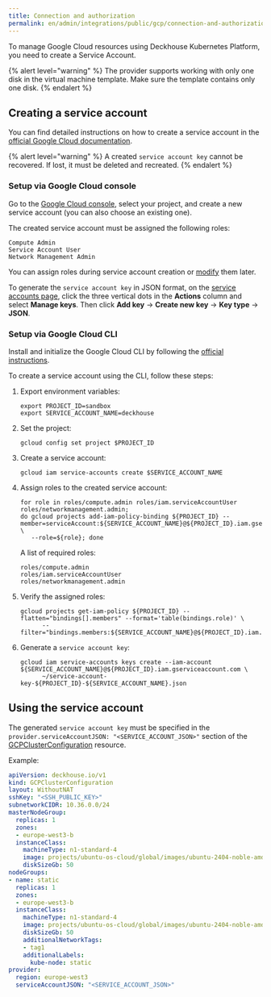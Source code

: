 ```yaml
---
title: Connection and authorization
permalink: en/admin/integrations/public/gcp/connection-and-authorization.html
---
```


To manage Google Cloud resources using Deckhouse Kubernetes Platform, you need to create a Service Account.

{% alert level="warning" %}
The provider supports working with only one disk in the virtual machine template. Make sure the template contains only one disk.
{% endalert %}

## Creating a service account

You can find detailed instructions on how to create a service account in the [official Google Cloud documentation](https://cloud.google.com/iam/docs/service-accounts).

{% alert level="warning" %}
A created `service account key` cannot be recovered.
If lost, it must be deleted and recreated.
{% endalert %}

### Setup via Google Cloud console

Go to the [Google Cloud console](https://console.cloud.google.com/iam-admin/serviceaccounts), select your project,
and create a new service account (you can also choose an existing one).

The created service account must be assigned the following roles:

```text
Compute Admin
Service Account User
Network Management Admin
```

You can assign roles during service account creation or [modify](https://console.cloud.google.com/iam-admin/iam) them later.

To generate the `service account key` in JSON format, on the [service accounts page](https://console.cloud.google.com/iam-admin/serviceaccounts),
click the three vertical dots in the **Actions** column and select **Manage keys**.
Then click **Add key** → **Create new key** → **Key type** → **JSON**.

### Setup via Google Cloud CLI

Install and initialize the Google Cloud CLI by following the [official instructions](https://cloud.google.com/sdk/docs/install-sdk).

To create a service account using the CLI, follow these steps:

1. Export environment variables:

   ```shell
   export PROJECT_ID=sandbox
   export SERVICE_ACCOUNT_NAME=deckhouse
   ```

1. Set the project:

   ```shell
   gcloud config set project $PROJECT_ID
   ```

1. Create a service account:

   ```shell
   gcloud iam service-accounts create $SERVICE_ACCOUNT_NAME
   ```

1. Assign roles to the created service account:

   ```shell
   for role in roles/compute.admin roles/iam.serviceAccountUser roles/networkmanagement.admin;
   do gcloud projects add-iam-policy-binding ${PROJECT_ID} --member=serviceAccount:${SERVICE_ACCOUNT_NAME}@${PROJECT_ID}.iam.gserviceaccount.com \
      --role=${role}; done
   ```

   A list of required roles:

   ```text
   roles/compute.admin
   roles/iam.serviceAccountUser
   roles/networkmanagement.admin
   ```

1. Verify the assigned roles:

   ```shell
   gcloud projects get-iam-policy ${PROJECT_ID} --flatten="bindings[].members" --format='table(bindings.role)' \
         --filter="bindings.members:${SERVICE_ACCOUNT_NAME}@${PROJECT_ID}.iam.gserviceaccount.com"
   ```

1. Generate a `service account key`:

   ```shell
   gcloud iam service-accounts keys create --iam-account ${SERVICE_ACCOUNT_NAME}@${PROJECT_ID}.iam.gserviceaccount.com \
         ~/service-account-key-${PROJECT_ID}-${SERVICE_ACCOUNT_NAME}.json
   ```

## Using the service account

The generated `service account key` must be specified in the `provider.serviceAccountJSON: "<SERVICE_ACCOUNT_JSON>"` section
of the [GCPClusterConfiguration](/modules/cloud-provider-gcp/cluster_configuration.html#gcpclusterconfiguration) resource.

Example:

```yaml
apiVersion: deckhouse.io/v1
kind: GCPClusterConfiguration
layout: WithoutNAT
sshKey: "<SSH_PUBLIC_KEY>"
subnetworkCIDR: 10.36.0.0/24
masterNodeGroup:
  replicas: 1
  zones:
  - europe-west3-b
  instanceClass:
    machineType: n1-standard-4
    image: projects/ubuntu-os-cloud/global/images/ubuntu-2404-noble-amd64-v20240523a
    diskSizeGb: 50
nodeGroups:
- name: static
  replicas: 1
  zones:
  - europe-west3-b
  instanceClass:
    machineType: n1-standard-4
    image: projects/ubuntu-os-cloud/global/images/ubuntu-2404-noble-amd64-v20240523a
    diskSizeGb: 50
    additionalNetworkTags:
    - tag1
    additionalLabels:
      kube-node: static
provider:
  region: europe-west3
  serviceAccountJSON: "<SERVICE_ACCOUNT_JSON>"
```
